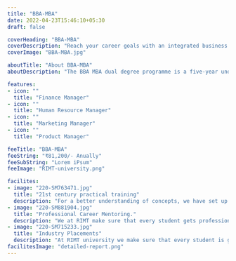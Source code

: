 ```yaml
---
title: "BBA-MBA"
date: 2022-04-23T15:46:10+05:30
draft: false

coverHeading: "BBA-MBA"
coverDescription: "Reach your career goals with an integrated business degree"
coverImage: "BBA-MBA.jpg"

aboutTitle: "About BBA-MBA"
aboutDescription: "The BBA MBA dual degree programme is a five-year undergraduate plus postgraduate integrated study that a candidate can begin as soon as he or she completes his or her 10+2 examinations. It integrates both the undergraduate BBA and the postgraduate MBA degree programmes into a single integrated course. Bachelor of Business Administration is an abbreviation for Bachelor of Business Administration. Candidates can pursue it immediately after completing their 10+2. The distinct BBA programme lasts three years. An MBA or Master of Business Administration, on the other hand, may be pursued only after completing a 10+2+3 or 10+2+4 level academic programme. MBA programmes last two years. Candidates interested in pursuing an integrated BBA MBA must apply for both degrees just once because it is a dual degree programme."

features:
- icon: ""
  title: "Finance Manager"
- icon: ""
  title: "Human Resource Manager"
- icon: ""
  title: "Marketing Manager"
- icon: ""
  title: "Product Manager"

feeTitle: "BBA-MBA"
feeString: "₹81,200/- Anually"
feeSubString: "Lorem iPsum"
feeImage: "RIMT-university.png"

facilites:
- image: "220-SM763471.jpg"
  title: "21st century practical training"
  description: "For a better understanding of concepts, we have set up advanced 21st-century tools equipped with advanced training methods so that students can learn every concept practically in a better way."
- image: "220-SM881904.jpg"
  title: "Professional Career Mentoring."
  description: "We at RIMT make sure that every student gets professional career mentoring from the industry experts to set career targets & for this we have created a career & placement cell too."
- image: "220-SM715233.jpg"
  title: "Industry Placements"
  description: "At RIMT university we make sure that every student is getting placed, each year more than 500 companies visit the campus of RIMT to hire our brightest of the talents"
facilitesImage: "detailed-report.png"
---
```


